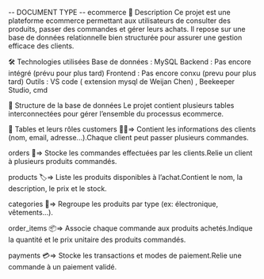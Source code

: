 -- DOCUMENT TYPE --
ecommerce
📌 Description
Ce projet est une plateforme ecommerce permettant aux utilisateurs de consulter des produits, passer des commandes et gérer leurs achats. Il repose sur une base de données relationnelle bien structurée pour assurer une gestion efficace des clients.

🛠 Technologies utilisées
Base de données : MySQL
Backend : Pas encore intégré (prévu pour plus tard)
Frontend : Pas encore conxu (prevu pour plus tard)
Outils : VS code ( extension mysql de Weijan Chen) , Beekeeper Studio, cmd

📂 Structure de la base de données
Le projet contient plusieurs tables interconnectées pour gérer l’ensemble du processus ecommerce.

🔹 Tables et leurs rôles
customers 🧑‍💼=> Contient les informations des clients (nom, email, adresse...).Chaque client peut passer plusieurs commandes.

orders 🛒=> Stocke les commandes effectuées par les clients.Relie un client à plusieurs produits commandés.

products 🏷️=> Liste les produits disponibles à l’achat.Contient le nom, la description, le prix et le stock.

categories 📂=> Regroupe les produits par type (ex: électronique, vêtements...).

order_items 📦=> Associe chaque commande aux produits achetés.Indique la quantité et le prix unitaire des produits commandés.

payments 💳=> Stocke les transactions et modes de paiement.Relie une commande à un paiement validé.
